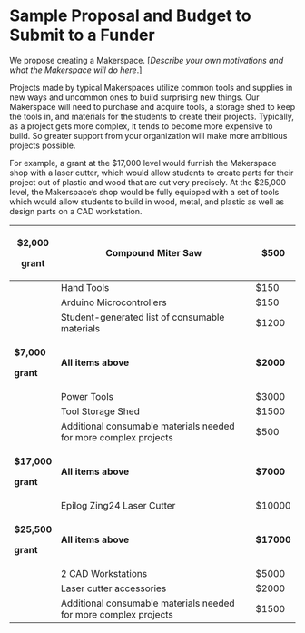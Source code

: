 # Sample Proposal and Budget to Submit to a Funder

We propose creating a Makerspace. \[_Describe your own motivations and what the Makerspace will do here_.]

Projects made by typical Makerspaces utilize common tools and supplies in new ways and uncommon ones to build surprising new things. Our Makerspace will need to purchase and acquire tools, a storage shed to keep the tools in, and materials for the students to create their projects. Typically, as a project gets more complex, it tends to become more expensive to build. So greater support from your organization will make more ambitious projects possible.

For example, a grant at the $17,000 level would furnish the Makerspace shop with a laser cutter, which would allow students to create parts for their project out of plastic and wood that are cut very precisely. At the $25,000 level, the Makerspace’s shop would be fully equipped with a set of tools which would allow students to build in wood, metal, and plastic as well as design parts on a CAD workstation.

| <p><strong>$2,000</strong></p><p><strong>grant</strong></p>  | Compound Miter Saw                                               | $500       |
| ------------------------------------------------------------ | ---------------------------------------------------------------- | ---------- |
|                                                              | Hand Tools                                                       | $150       |
|                                                              | Arduino Microcontrollers                                         | $150       |
|                                                              | Student-generated list of consumable materials                   | $1200      |
| <p><strong>$7,000</strong></p><p><strong>grant</strong></p>  | **All items above**                                              | **$2000**  |
|                                                              | Power Tools                                                      | $3000      |
|                                                              | Tool Storage Shed                                                | $1500      |
|                                                              | Additional consumable materials needed for more complex projects | $500       |
| <p><strong>$17,000</strong></p><p><strong>grant</strong></p> | **All items above**                                              | **$7000**  |
|                                                              | Epilog Zing24 Laser Cutter                                       | $10000     |
| <p><strong>$25,500</strong></p><p><strong>grant</strong></p> | **All items above**                                              | **$17000** |
|                                                              | 2 CAD Workstations                                               | $5000      |
|                                                              | Laser cutter accessories                                         | $2000      |
|                                                              | Additional consumable materials needed for more complex projects | $1500      |

